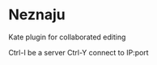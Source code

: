 Neznaju
=======

Kate plugin for collaborated editing

Ctrl-I  be a server
Ctrl-Y  connect to IP:port

